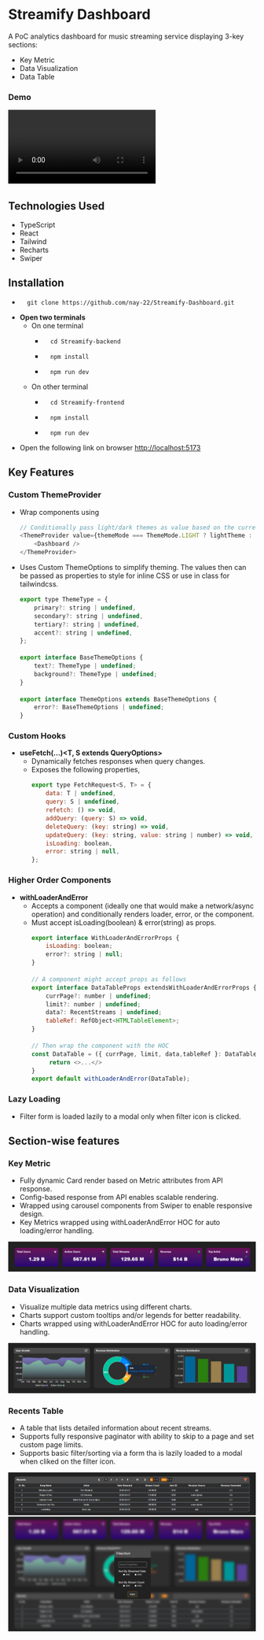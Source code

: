 # Streamify Dashboard

A PoC analytics dashboard for music streaming service displaying 3-key sections:

- Key Metric
- Data Visualization
- Data Table

### Demo

<video controls src="https://github.com/user-attachments/assets/24959c74-85a8-4c5c-8abe-0a697da5a10f" title="Streamify Demo"></video>

## Technologies Used

- TypeScript
- React
- Tailwind
- Recharts
- Swiper

## Installation
- ```
    git clone https://github.com/nay-22/Streamify-Dashboard.git
    ```
- **Open two terminals**
  - On one terminal
    - ```
        cd Streamify-backend
        ```
    - ```
        npm install
        ```
    - ```
        npm run dev
        ```
  - On other terminal
    - ```
        cd Streamify-frontend
        ```
    - ```
        npm install
        ```
    - ```
        npm run dev
        ```
- Open the following link on browser
  [http://localhost:5173](http://localhost:5173)

## Key Features

### Custom ThemeProvider

- Wrap components using
    ```js
    // Conditionally pass light/dark themes as value based on the current mode
    <ThemeProvider value={themeMode === ThemeMode.LIGHT ? lightTheme : darkTheme}>
        <Dashboard />
    </ThemeProvider>
    ```

- Uses Custom ThemeOptions to simplify theming. The values then can be passed as properties to style for inline CSS or use in class for tailwindcss.
    ```js
    export type ThemeType = {
        primary?: string | undefined,
        secondary?: string | undefined,
        tertiary?: string | undefined,
        accent?: string | undefined,
    };
    
    export interface BaseThemeOptions {
        text?: ThemeType | undefined;
        background?: ThemeType | undefined;
    }
    
    export interface ThemeOptions extends BaseThemeOptions {
        error?: BaseThemeOptions | undefined;
    }
    ```

### Custom Hooks

- **useFetch(...)<T, S extends QueryOptions>**
  - Dynamically fetches responses when query changes.
  - Exposes the following properties,
    ```js
    export type FetchRequest<S, T> = {
        data: T | undefined,
        query: S | undefined,
        refetch: () => void,
        addQuery: (query: S) => void,
        deleteQuery: (key: string) => void,
        updateQuery: (key: string, value: string | number) => void,
        isLoading: boolean,
        error: string | null,
    };
    ```

### Higher Order Components

- **withLoaderAndError**
  - Accepts a component (ideally one that would make a network/async operation) and conditionally renders loader, error, or the component.
  - Must accept isLoading(boolean) & error(string) as props.
    ```js
    export interface WithLoaderAndErrorProps {
        isLoading: boolean;
        error?: string | null;
    }

    // A component might accept props as follows
    export interface DataTableProps extendsWithLoaderAndErrorProps {
        currPage?: number | undefined;
        limit?: number | undefined;
        data?: RecentStreams | undefined;
        tableRef: RefObject<HTMLTableElement>;
    }

    // Then wrap the component with the HOC
    const DataTable = ({ currPage, limit, data,tableRef }: DataTableProps) => {
         return <>...</>
    }
    export default withLoaderAndError(DataTable);
    ```

### Lazy Loading
- Filter form is loaded lazily to a modal only when filter icon is clicked.

## Section-wise features

### Key Metric

- Fully dynamic Card render based on Metric attributes from API response.
- Config-based response from API enables scalable rendering.
- Wrapped using carousel components from Swiper to enable responsive design.
- Key Metrics wrapped using withLoaderAndError HOC for auto loading/error handling.

![alt text](image.png)

### Data Visualization

- Visualize multiple data metrics using different charts.
- Charts support custom tooltips and/or legends for better readability.
- Charts wrapped using withLoaderAndError HOC for auto loading/error handling.

![alt text](image-1.png)

### Recents Table

- A table that lists detailed information about recent streams.
- Supports fully responsive paginator with ability to skip to a page and set custom page limits.
- Supports basic filter/sorting via a form tha is lazily loaded to a modal when cliked on the filter icon.

![alt text](image-3.png)
![alt text](image-4.png)
